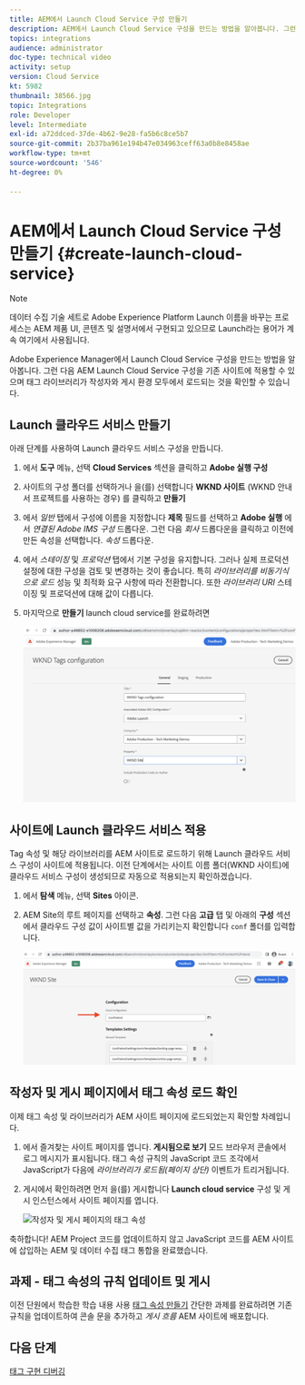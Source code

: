 ```yaml
---
title: AEM에서 Launch Cloud Service 구성 만들기
description: AEM에서 Launch Cloud Service 구성을 만드는 방법을 알아봅니다. 그런 다음 Launch Cloud Service 구성을 기존 사이트에 적용할 수 있으며 태그 라이브러리가 작성자와 게시 환경 모두에서 로드되는 것을 확인할 수 있습니다.
topics: integrations
audience: administrator
doc-type: technical video
activity: setup
version: Cloud Service
kt: 5982
thumbnail: 38566.jpg
topic: Integrations
role: Developer
level: Intermediate
exl-id: a72ddced-37de-4b62-9e28-fa5b6c8ce5b7
source-git-commit: 2b37ba961e194b47e034963ceff63a0b8e8458ae
workflow-type: tm+mt
source-wordcount: '546'
ht-degree: 0%

---
```


# AEM에서 Launch Cloud Service 구성 만들기 {#create-launch-cloud-service}

>[!NOTE]
>
>데이터 수집 기술 세트로 Adobe Experience Platform Launch 이름을 바꾸는 프로세스는 AEM 제품 UI, 콘텐츠 및 설명서에서 구현되고 있으므로 Launch라는 용어가 계속 여기에서 사용됩니다.

Adobe Experience Manager에서 Launch Cloud Service 구성을 만드는 방법을 알아봅니다. 그런 다음 AEM Launch Cloud Service 구성을 기존 사이트에 적용할 수 있으며 태그 라이브러리가 작성자와 게시 환경 모두에서 로드되는 것을 확인할 수 있습니다.

## Launch 클라우드 서비스 만들기

아래 단계를 사용하여 Launch 클라우드 서비스 구성을 만듭니다.

1. 에서 **도구** 메뉴, 선택 **Cloud Services** 섹션을 클릭하고 **Adobe 실행 구성**

1. 사이트의 구성 폴더를 선택하거나 을(를) 선택합니다 **WKND 사이트** (WKND 안내서 프로젝트를 사용하는 경우) 를 클릭하고 **만들기**

1. 에서 _일반_ 탭에서 구성에 이름을 지정합니다 **제목** 필드를 선택하고 **Adobe 실행** 에서 _연결된 Adobe IMS 구성_ 드롭다운. 그런 다음 _회사_ 드롭다운을 클릭하고 이전에 만든 속성을 선택합니다. _속성_ 드롭다운.

1. 에서 _스테이징_ 및 _프로덕션_ 탭에서 기본 구성을 유지합니다. 그러나 실제 프로덕션 설정에 대한 구성을 검토 및 변경하는 것이 좋습니다. 특히 _라이브러리를 비동기식으로 로드_ 성능 및 최적화 요구 사항에 따라 전환합니다. 또한 _라이브러리 URI_ 스테이징 및 프로덕션에 대해 값이 다릅니다.

1. 마지막으로 **만들기** launch cloud service를 완료하려면

   ![Launch Cloud Services 구성](assets/launch-cloud-services-config.png)

## 사이트에 Launch 클라우드 서비스 적용

Tag 속성 및 해당 라이브러리를 AEM 사이트로 로드하기 위해 Launch 클라우드 서비스 구성이 사이트에 적용됩니다. 이전 단계에서는 사이트 이름 폴더(WKND 사이트)에 클라우드 서비스 구성이 생성되므로 자동으로 적용되는지 확인하겠습니다.

1. 에서 **탐색** 메뉴, 선택 **Sites** 아이콘.

1. AEM Site의 루트 페이지를 선택하고 **속성**. 그런 다음 **고급** 탭 및 아래의 **구성** 섹션에서 클라우드 구성 값이 사이트별 값을 가리키는지 확인합니다 `conf` 폴더를 입력합니다.

   ![사이트에 Cloud Services 구성 적용](assets/apply-cloud-services-config-to-site.png)

## 작성자 및 게시 페이지에서 태그 속성 로드 확인

이제 태그 속성 및 라이브러리가 AEM 사이트 페이지에 로드되었는지 확인할 차례입니다.

1. 에서 즐겨찾는 사이트 페이지를 엽니다. **게시됨으로 보기** 모드 브라우저 콘솔에서 로그 메시지가 표시됩니다. 태그 속성 규칙의 JavaScript 코드 조각에서 JavaScript가 다음에 _라이브러리가 로드됨(페이지 상단)_ 이벤트가 트리거됩니다.

1. 게시에서 확인하려면 먼저 을(를) 게시합니다 **Launch cloud service** 구성 및 게시 인스턴스에서 사이트 페이지를 엽니다.

   ![작성자 및 게시 페이지의 태그 속성](assets/tag-property-on-author-publish-pages.png)

축하합니다! AEM Project 코드를 업데이트하지 않고 JavaScript 코드를 AEM 사이트에 삽입하는 AEM 및 데이터 수집 태그 통합을 완료했습니다.

## 과제 - 태그 속성의 규칙 업데이트 및 게시

이전 단원에서 학습한 학습 내용 사용 [태그 속성 만들기](./create-tag-property.md) 간단한 과제를 완료하려면 기존 규칙을 업데이트하여 콘솔 문을 추가하고 _게시 흐름_ AEM 사이트에 배포합니다.

## 다음 단계

[태그 구현 디버깅](debug-tags-implementation.md)
